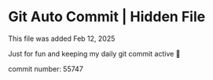 # Git Auto Commit | Hidden File

This file was added Feb 12, 2025

Just for fun and keeping my daily git commit active 🤪

commit number: 55747
